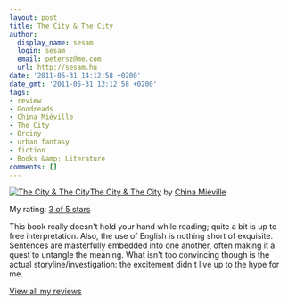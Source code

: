 ```yaml
---
layout: post
title: The City & The City
author:
  display_name: sesam
  login: sesam
  email: petersz@me.com
  url: http://sesam.hu
date: '2011-05-31 14:12:58 +0200'
date_gmt: '2011-05-31 12:12:58 +0200'
tags:
- review
- Goodreads
- China Miéville
- The City
- Orciny
- urban fantasy
- fiction
- Books &amp; Literature
comments: []
---
```


[![The City & The City](http://ecx.images-amazon.com/images/I/41ogpDQ2DaL._SX106_.jpg)](http://www.goodreads.com/book/show/6661027-the-city-the-city)[The City & The City](http://www.goodreads.com/book/show/6661027-the-city-the-city) by [China Miéville](http://www.goodreads.com/author/show/33918.China_Mi_ville)

My rating: [3 of 5 stars](http://www.goodreads.com/review/show/169894604)

This book really doesn't hold your hand while reading; quite a bit is up to free interpretation. Also, the use of English is nothing short of exquisite. Sentences are masterfully embedded into one another, often making it a quest to untangle the meaning. What isn't too convincing though is the actual storyline/investigation: the excitement didn't live up to the hype for me.

[View all my reviews](http://www.goodreads.com/review/list/2105754-p-ter-szil-gyi)
